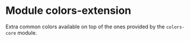 # Module colors-extension

Extra common colors available on top of the ones provided by the `colors-core` module.
